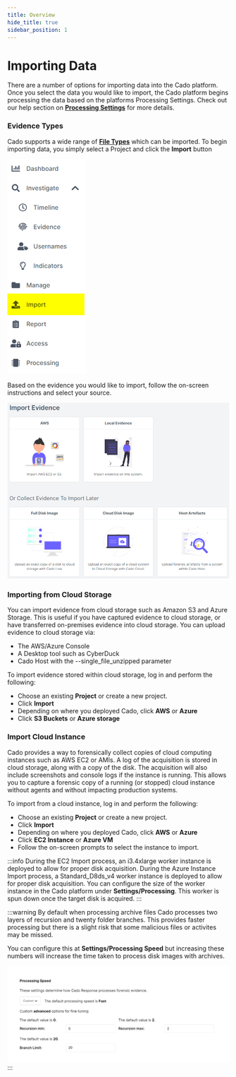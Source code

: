 ```yaml
---
title: Overview
hide_title: true
sidebar_position: 1
---
```


# Importing Data
There are a number of options for importing data into the Cado platform. Once you select the data you would like to import, the Cado platform begins processing the data based on the platforms Processing Settings.  Check out our help section on **[Processing Settings](../../manage/workers.md#processing)** for more details.

### Evidence Types
Cado supports a wide range of **[File Types](data-types/filetypes.md)** which can be imported.  To begin importing data, you simply select a Project and click the **Import** button 

![Import Button](/img/import-button.png)

Based on the evidence you would like to import, follow the on-screen instructions and select your source.

![Import Data](/img/import.png)

### Importing from Cloud Storage
You can import evidence from cloud storage such as Amazon S3 and Azure Storage.
This is useful if you have captured evidence to cloud storage, or have transferred on-premises evidence into cloud storage.
You can upload evidence to cloud storage via:
- The AWS/Azure Console
- A Desktop tool such as CyberDuck
- Cado Host with the --single_file_unzipped parameter

To import evidence stored within cloud storage, log in and perform the following:
- Choose an existing **Project** or create a new project.
- Click **Import**
- Depending on where you deployed Cado, click **AWS** or **Azure**
- Click **S3 Buckets** or **Azure storage**

### Import Cloud Instance
Cado provides a way to forensically collect copies of cloud computing instances such as AWS EC2 or AMIs. A log of the acquisition is stored in cloud storage, along with a copy of the disk. The acquisition will also include screenshots and console logs if the instance is running.  This allows you to capture a forensic copy of a running (or stopped) cloud instance without agents and without impacting production systems.

To import from a cloud instance, log in and perform the following:
- Choose an existing **Project** or create a new project.
- Click **Import**
- Depending on where you deployed Cado, click **AWS** or **Azure**
- Click **EC2 Instance** or **Azure VM**
- Follow the on-screen prompts to select the instance to import.

:::info
During the EC2 Import process, an i3.4xlarge worker instance is deployed to allow for proper disk acquisition. During the Azure Instance Import process, a Standard_D8ds_v4 worker instance is deployed to allow for proper disk acquisition. You can configure the size of the worker instance in the Cado platform under **Settings/Processing**. This worker is spun down once the target disk is acquired.
:::

:::warning
By default when processing archive files Cado processes two layers of recursion and twenty folder branches. This provides faster processing but there is a slight risk that some malicious files or activites may be missed.

You can configure this at **Settings/Processing Speed** but increasing these numbers will increase the time taken to process disk images with archives.

![Processing Speed](/img/settings-processing-speed.png)
:::

